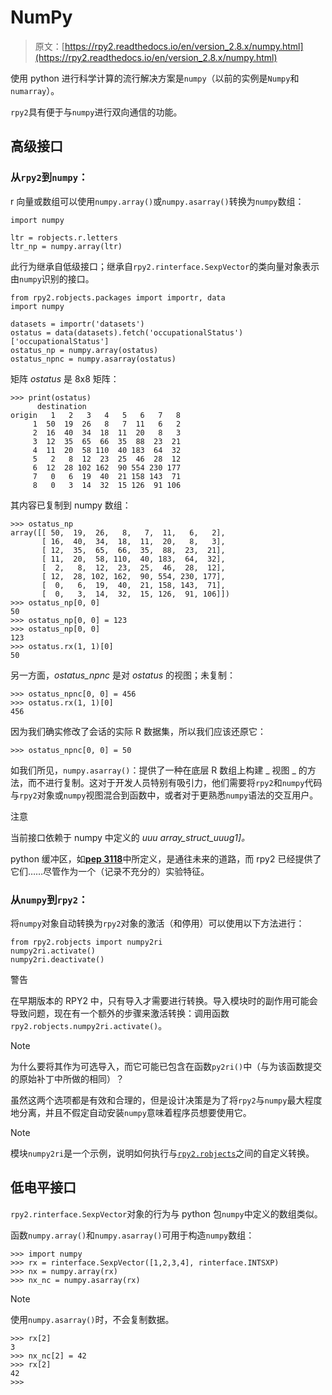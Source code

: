 # NumPy

> 原文：[https://rpy2.readthedocs.io/en/version_2.8.x/numpy.html](https://rpy2.readthedocs.io/en/version_2.8.x/numpy.html)

使用 python 进行科学计算的流行解决方案是`numpy`（以前的实例是`Numpy`和`numarray`）。

`rpy2`具有便于与`numpy`进行双向通信的功能。

## 高级接口

### 从`rpy2`到`numpy`：

r 向量或数组可以使用`numpy.array()`或`numpy.asarray()`转换为`numpy`数组：

```
import numpy

ltr = robjects.r.letters
ltr_np = numpy.array(ltr)

```

此行为继承自低级接口；继承自`rpy2.rinterface.SexpVector`的类向量对象表示由`numpy`识别的接口。

```
from rpy2.robjects.packages import importr, data
import numpy

datasets = importr('datasets')
ostatus = data(datasets).fetch('occupationalStatus')['occupationalStatus']
ostatus_np = numpy.array(ostatus)
ostatus_npnc = numpy.asarray(ostatus)

```

矩阵 _ostatus_ 是 8x8 矩阵：

```
>>> print(ostatus)
      destination
origin   1   2   3   4   5   6   7   8
     1  50  19  26   8   7  11   6   2
     2  16  40  34  18  11  20   8   3
     3  12  35  65  66  35  88  23  21
     4  11  20  58 110  40 183  64  32
     5   2   8  12  23  25  46  28  12
     6  12  28 102 162  90 554 230 177
     7   0   6  19  40  21 158 143  71
     8   0   3  14  32  15 126  91 106

```

其内容已复制到 numpy 数组：

```
>>> ostatus_np
array([[ 50,  19,  26,   8,   7,  11,   6,   2],
       [ 16,  40,  34,  18,  11,  20,   8,   3],
       [ 12,  35,  65,  66,  35,  88,  23,  21],
       [ 11,  20,  58, 110,  40, 183,  64,  32],
       [  2,   8,  12,  23,  25,  46,  28,  12],
       [ 12,  28, 102, 162,  90, 554, 230, 177],
       [  0,   6,  19,  40,  21, 158, 143,  71],
       [  0,   3,  14,  32,  15, 126,  91, 106]])
>>> ostatus_np[0, 0]
50
>>> ostatus_np[0, 0] = 123
>>> ostatus_np[0, 0]
123
>>> ostatus.rx(1, 1)[0]
50

```

另一方面，_ostatus_npnc_ 是对 _ostatus_ 的视图；未复制：

```
>>> ostatus_npnc[0, 0] = 456
>>> ostatus.rx(1, 1)[0]
456

```

因为我们确实修改了会话的实际 R 数据集，所以我们应该还原它：

```
>>> ostatus_npnc[0, 0] = 50

```

如我们所见，`numpy.asarray()`：提供了一种在底层 R 数组上构建 _ 视图 _ 的方法，而不进行复制。这对于开发人员特别有吸引力，他们需要将`rpy2`和`numpy`代码与`rpy2`对象或`numpy`视图混合到函数中，或者对于更熟悉`numpy`语法的交互用户。

注意

当前接口依赖于 numpy 中定义的 _uuu array_struct_uuug1]。_

python 缓冲区，如[**pep 3118**](https://www.python.org/dev/peps/pep-3118)中所定义，是通往未来的道路，而 rpy2 已经提供了它们……尽管作为一个（记录不充分的）实验特征。

### 从`numpy`到`rpy2`：

将`numpy`对象自动转换为`rpy2`对象的激活（和停用）可以使用以下方法进行：

```
from rpy2.robjects import numpy2ri
numpy2ri.activate()
numpy2ri.deactivate()

```

警告

在早期版本的 RPY2 中，只有导入才需要进行转换。导入模块时的副作用可能会导致问题，现在有一个额外的步骤来激活转换：调用函数`rpy2.robjects.numpy2ri.activate()`。

Note

为什么要将其作为可选导入，而它可能已包含在函数`py2ri()`中（与为该函数提交的原始补丁中所做的相同）？

虽然这两个选项都是有效和合理的，但是设计决策是为了将`rpy2`与`numpy`最大程度地分离，并且不假定自动安装`numpy`意味着程序员想要使用它。

Note

模块`numpy2ri`是一个示例，说明如何执行与[`rpy2.robjects`](robjects.html#module-rpy2.robjects "rpy2.robjects: High-level interface with R (Unix, Windows)")之间的自定义转换。

## 低电平接口

`rpy2.rinterface.SexpVector`对象的行为与 python 包`numpy`中定义的数组类似。

函数`numpy.array()`和`numpy.asarray()`可用于构造`numpy`数组：

```
>>> import numpy
>>> rx = rinterface.SexpVector([1,2,3,4], rinterface.INTSXP)
>>> nx = numpy.array(rx)
>>> nx_nc = numpy.asarray(rx)

```

Note

使用`numpy.asarray()`时，不会复制数据。

```
>>> rx[2]
3
>>> nx_nc[2] = 42
>>> rx[2]
42
>>>

```